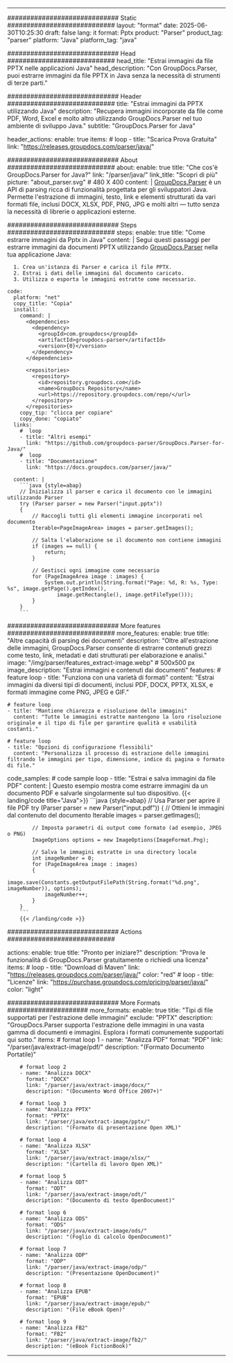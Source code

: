 


---
############################# Static ############################
layout: "format"
date:  2025-06-30T10:25:30
draft: false
lang: it
format: Pptx
product: "Parser"
product_tag: "parser"
platform: "Java"
platform_tag: "java"

############################# Head ############################
head_title: "Estrai immagini da file PPTX nelle applicazioni Java"
head_description: "Con GroupDocs.Parser, puoi estrarre immagini da file PPTX in Java senza la necessità di strumenti di terze parti."

############################# Header ############################
title: "Estrai immagini da PPTX utilizzando Java" 
description: "Recupera immagini incorporate da file come PDF, Word, Excel e molto altro utilizzando GroupDocs.Parser nel tuo ambiente di sviluppo Java."
subtitle: "GroupDocs.Parser for Java" 

header_actions:
  enable: true
  items:
    #  loop
    - title: "Scarica Prova Gratuita"
      link: "https://releases.groupdocs.com/parser/java/"
      
############################# About ############################
about:
    enable: true
    title: "Che cos'è GroupDocs.Parser for Java?"
    link: "/parser/java/"
    link_title: "Scopri di più"
    picture: "about_parser.svg" # 480 X 400
    content: |
       [GroupDocs.Parser](/parser/java/) è un API di parsing ricca di funzionalità progettata per gli sviluppatori Java. Permette l'estrazione di immagini, testo, link e elementi strutturati da vari formati file, inclusi DOCX, XLSX, PDF, PNG, JPG e molti altri — tutto senza la necessità di librerie o applicazioni esterne.

############################# Steps ############################
steps:
    enable: true
    title: "Come estrarre immagini da Pptx in Java"
    content: |
      Segui questi passaggi per estrarre immagini da documenti PPTX utilizzando [GroupDocs.Parser](/parser/java/) nella tua applicazione Java:
      
      1. Crea un'istanza di Parser e carica il file PPTX.
      2. Estrai i dati delle immagini dal documento caricato.
      3. Utilizza o esporta le immagini estratte come necessario.
   
    code:
      platform: "net"
      copy_title: "Copia"
      install:
        command: |
          <dependencies>
            <dependency>
              <groupId>com.groupdocs</groupId>
              <artifactId>groupdocs-parser</artifactId>
              <version>{0}</version>
            </dependency>
          </dependencies>

          <repositories>
            <repository>
              <id>repository.groupdocs.com</id>
              <name>GroupDocs Repository</name>
              <url>https://repository.groupdocs.com/repo/</url>
            </repository>
          </repositories>
        copy_tip: "clicca per copiare"
        copy_done: "copiato"
      links:
        #  loop
        - title: "Altri esempi"
          link: "https://github.com/groupdocs-parser/GroupDocs.Parser-for-Java/"
        #  loop
        - title: "Documentazione"
          link: "https://docs.groupdocs.com/parser/java/"
          
      content: |
        ```java {style=abap}
        // Inizializza il parser e carica il documento con le immagini utilizzando Parser
        try (Parser parser = new Parser("input.pptx"))
        {
            // Raccogli tutti gli elementi immagine incorporati nel documento
            Iterable<PageImageArea> images = parser.getImages();

            // Salta l'elaborazione se il documento non contiene immagini
            if (images == null) {
                return;
            }

            // Gestisci ogni immagine come necessario
            for (PageImageArea image : images) {
                System.out.println(String.format("Page: %d, R: %s, Type: %s", image.getPage().getIndex(), 
                    image.getRectangle(), image.getFileType()));
            }
        }
        ```            

############################# More features ############################
more_features:
  enable: true
  title: "Altre capacità di parsing dei documenti"
  description: "Oltre all'estrazione delle immagini, GroupDocs.Parser consente di estrarre contenuti grezzi come testo, link, metadati e dati strutturati per elaborazione e analisi."
  image: "/img/parser/features_extract-image.webp" # 500x500 px
  image_description: "Estrai immagini e contenuti dai documenti"
  features:
    # feature loop
    - title: "Funziona con una varietà di formati"
      content: "Estrai immagini da diversi tipi di documenti, inclusi PDF, DOCX, PPTX, XLSX, e formati immagine come PNG, JPEG e GIF."

    # feature loop
    - title: "Mantiene chiarezza e risoluzione delle immagini"
      content: "Tutte le immagini estratte mantengono la loro risoluzione originale e il tipo di file per garantire qualità e usabilità costanti."

    # feature loop
    - title: "Opzioni di configurazione flessibili"
      content: "Personalizza il processo di estrazione delle immagini filtrando le immagini per tipo, dimensione, indice di pagina o formato di file."
      
  code_samples:
    # code sample loop
    - title: "Estrai e salva immagini da file PDF"
      content: |
        Questo esempio mostra come estrarre immagini da un documento PDF e salvarle singolarmente sul tuo dispositivo.
        {{< landing/code title="Java">}}
        ```java {style=abap}
        //  Usa Parser per aprire il file PDF
        try (Parser parser = new Parser("input.pdf"))
        {
            // Ottieni le immagini dal contenuto del documento
            Iterable<PageImageArea> images = parser.getImages();

            // Imposta parametri di output come formato (ad esempio, JPEG o PNG)
            ImageOptions options = new ImageOptions(ImageFormat.Png);

            // Salva le immagini estratte in una directory locale
            int imageNumber = 0;
            for (PageImageArea image : images)
            {
                image.save(Constants.getOutputFilePath(String.format("%d.png", imageNumber)), options);
                imageNumber++;
            }
        }
        ```
        {{< /landing/code >}}


############################# Actions ############################

actions:
  enable: true
  title: "Pronto per iniziare?"
  description: "Prova le funzionalità di GroupDocs.Parser gratuitamente o richiedi una licenza"
  items:
    #  loop
    - title: "Download di Maven"
      link: "https://releases.groupdocs.com/parser/java/"
      color: "red"
        #  loop
    - title: "Licenze"
      link: "https://purchase.groupdocs.com/pricing/parser/java/"
      color: "light"


############################# More Formats #####################
more_formats:
    enable: true
    title: "Tipi di file supportati per l'estrazione delle immagini"
    exclude: "PPTX"
    description: "GroupDocs.Parser supporta l'estrazione delle immagini in una vasta gamma di documenti e immagini. Esplora i formati comunemente supportati qui sotto."
    items: 
        # format loop 1
        - name: "Analizza PDF"
          format: "PDF"
          link: "/parser/java/extract-image/pdf/"
          description: "(Formato Documento Portatile)"
          
        # format loop 2
        - name: "Analizza DOCX"
          format: "DOCX"
          link: "/parser/java/extract-image/docx/"
          description: "(Documento Word Office 2007+)"
          
        # format loop 3
        - name: "Analizza PPTX"
          format: "PPTX"
          link: "/parser/java/extract-image/pptx/"
          description: "(Formato di presentazione Open XML)"
          
        # format loop 4
        - name: "Analizza XLSX"
          format: "XLSX"
          link: "/parser/java/extract-image/xlsx/"
          description: "(Cartella di lavoro Open XML)"
          
        # format loop 5
        - name: "Analizza ODT"
          format: "ODT"
          link: "/parser/java/extract-image/odt/"
          description: "(Documento di testo OpenDocument)"
          
        # format loop 6
        - name: "Analizza ODS"
          format: "ODS"
          link: "/parser/java/extract-image/ods/"
          description: "(Foglio di calcolo OpenDocument)"
          
        # format loop 7
        - name: "Analizza ODP"
          format: "ODP"
          link: "/parser/java/extract-image/odp/"
          description: "(Presentazione OpenDocument)"
          
        # format loop 8
        - name: "Analizza EPUB"
          format: "EPUB"
          link: "/parser/java/extract-image/epub/"
          description: "(File eBook Open)"
          
        # format loop 9
        - name: "Analizza FB2"
          format: "FB2"
          link: "/parser/java/extract-image/fb2/"
          description: "(eBook FictionBook)"
         
          

---